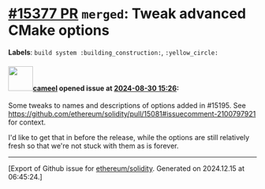 # [\#15377 PR](https://github.com/ethereum/solidity/pull/15377) `merged`: Tweak advanced CMake options
**Labels**: `build system :building_construction:`, `:yellow_circle:`


#### <img src="https://avatars.githubusercontent.com/u/137030?v=4" width="50">[cameel](https://github.com/cameel) opened issue at [2024-08-30 15:26](https://github.com/ethereum/solidity/pull/15377):

Some tweaks to names and descriptions of options added in #15195. See https://github.com/ethereum/solidity/pull/15081#issuecomment-2100797921 for context.

I'd like to get that in before the release, while the options are still relatively fresh so that we're not stuck with them as is forever.




-------------------------------------------------------------------------------



[Export of Github issue for [ethereum/solidity](https://github.com/ethereum/solidity). Generated on 2024.12.15 at 06:45:24.]
